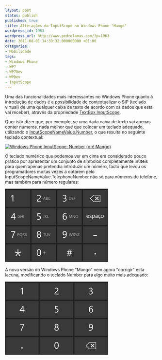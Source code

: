 ```yaml
---
layout: post
status: publish
published: true
title: Alterações do InputScope no Windows Phone "Mango"
wordpress_id: 1963
wordpress_url: http://www.pedrolamas.com/?p=1963
date: 2011-08-01 14:39:32.000000000 +01:00
categories:
- Mobilidade
tags:
- Windows Phone
- WP7
- WP7Dev
- WPDev
- InputScope
---
```

Uma das funcionalidades mais interessantes no Windows Phone quanto à introdução de dados é a possibilidade de contextualizar o SIP (teclado virtual) de uma qualquer caixa de texto de acordo com os dados que esta vai receber), através da propriedade [TextBox.InputScope](http://msdn.microsoft.com/en-us/library/system.windows.controls.textbox.inputscope(v=vs.95).aspx).

Quer isto dizer que, por exemplo, se uma dada caixa de texto vai apenas conter números, nada melhor que que colocar um teclado adequado, utilizando o [InputScopeNameValue.Number](http://msdn.microsoft.com/en-us/library/system.windows.input.inputscopenamevalue(v=VS.95).aspx), o que resulta no seguinte teclado contextual:

[![](wp-content/uploads/2011/08/Windows-Phone-InputScope-Number-pré-Mango-Thumb.jpg "Windows Phone InputScope: Number (pré Mango)")](wp-content/uploads/2011/08/Windows-Phone-InputScope-Number-pré-Mango.jpg)

O teclado numérico que podemos ver em cima era considerado pouco prático por apresentar um conjunto de símbolos completamente inúteis para quem apenas pretendia introduzir um número, facto que levou os programadores muitas vezes a optarem pelo InputScopeNameValue.TelephoneNumber não só para números de telefone, mas também para número regulares:

[![](wp-content/uploads/2011/08/Windows-Phone-InputScope-TelephoneNumber-Thumb.jpg "Windows Phone InputScope: TelephoneNumber")](wp-content/uploads/2011/08/Windows-Phone-InputScope-TelephoneNumber.jpg)

A nova versão do Windows Phone "Mango" vem agora "corrigir" esta lacuna, modificando o teclado Number para algo muito mais adequado:

[![](wp-content/uploads/2011/08/Windows-Phone-InputScope-Number-post-Mango-Thumb.jpg "Windows Phone InputScope: Number (post Mango)")](wp-content/uploads/2011/08/Windows-Phone-InputScope-Number-post-Mango.jpg)
